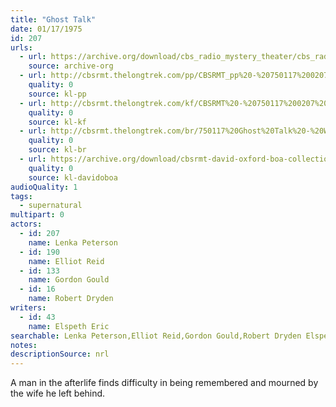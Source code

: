 ```yaml
---
title: "Ghost Talk"
date: 01/17/1975
id: 207
urls: 
  - url: https://archive.org/download/cbs_radio_mystery_theater/cbs_radio_mystery_theater-0201-0250.zip/cbs_radio_mystery_theater-0201-0250%2Fcbsrmt_0207_ghost_talk.mp3
    source: archive-org
  - url: http://cbsrmt.thelongtrek.com/pp/CBSRMT_pp%20-%20750117%200207%20Ghost%20Talk.mp3
    quality: 0
    source: kl-pp
  - url: http://cbsrmt.thelongtrek.com/kf/CBSRMT%20-%20750117%200207%20Ghost%20Talk_kf.mp3
    quality: 0
    source: kl-kf
  - url: http://cbsrmt.thelongtrek.com/br/750117%20Ghost%20Talk%20-%20WOR.mp3
    quality: 0
    source: kl-br
  - url: https://archive.org/download/cbsrmt-david-oxford-boa-collection/CBSRMT-750117-0207-Ghost-Talk-(64-44)_kf-{BoA}.mp3
    quality: 0
    source: kl-davidoboa
audioQuality: 1
tags: 
  - supernatural
multipart: 0
actors:  
  - id: 207
    name: Lenka Peterson  
  - id: 190
    name: Elliot Reid  
  - id: 133
    name: Gordon Gould  
  - id: 16
    name: Robert Dryden
writers:  
  - id: 43
    name: Elspeth Eric
searchable: Lenka Peterson,Elliot Reid,Gordon Gould,Robert Dryden Elspeth Eric
notes: 
descriptionSource: nrl
---
```

A man in the afterlife finds difficulty in being remembered and mourned by the wife he left behind.
